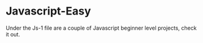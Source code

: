# Javascript-Easy

Under the Js-1 file are a couple of Javascript beginner level projects, check it out.
